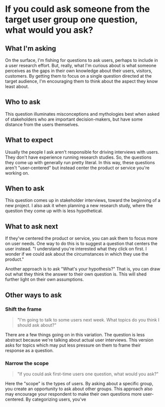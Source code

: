 # If you could ask someone from the target user group one question, what would you ask?
## What I'm asking
On the surface, I'm fishing for questions to ask users, perhaps to include in a user research effort. But, really, what I'm curious about is what someone perceives as the gaps in their own knowledge about their users, visitors, customers. By getting them to focus on a single question directed at the target audience, I'm encouraging them to think about the aspect they know least about.

## Who to ask
This question illuminates misconceptions and mythologies best when asked of stakeholders who are important decision-makers, but have some distance from the users themselves. 

## What to expect
Usually the people I ask aren't responsible for driving interviews with users. They don't have experience running research studies. So, the questions they come up with generally run pretty literal. In this way, these questions aren't "user-centered" but instead center the product or service you're working on. 

## When to ask
This question comes up in stakeholder interviews, toward the beginning of a new project. I also ask it when planning a new research study, where the question they come up with is less hypothetical.

## What to ask next
If they've centered the product or service, you can ask them to focus more on user needs. One way to do this is to suggest a question that centers the user instead. "I understand you're interested what they click on first. I wonder if we could ask about the circumstances in which they use the product."

Another approach is to ask "What's your hypothesis?" That is, you can draw out what they think the answer to their own question is. This will shed further light on their own assumptions. 

## Other ways to ask
### Shift the frame
> "I'm going to talk to some users next week. What topics do you think I should ask about?"

There are a few things going on in this variation. The question is less abstract because we're talking about actual user interviews. This version asks for topics which may put less pressure on them to frame their response as a question.


### Narrow the scope
> "If you could ask first-time users one question, what would you ask?"

Here the "scope" is the types of users. By asking about a specific group, you create an opportunity to ask about other groups. This approach also may encourage your respondent to make their own questions more user-centered. By categorizing users, you've 
